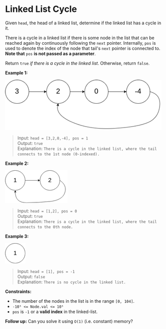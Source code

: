 # Linked List Cycle

Given `head`, the head of a linked list, determine if the linked list has a cycle in it.

There is a cycle in a linked list if there is some node in the list that can be reached again by continuously following the `next` pointer. Internally, `pos` is used to denote the index of the node that tail's `next` pointer is connected to. **Note that** `pos` **is not passed as a parameter**.

Return `true` *if there is a cycle in the linked list*. Otherwise, return `false`.

**Example 1:**

![Linked List with Cycle Example 1](img/linkedlistwithcycle1.png)

> Input: `head = [3,2,0,-4], pos = 1`  
> Output: `true`  
> Explanation: `There is a cycle in the linked list, where the tail connects to the 1st node (0-indexed).`

**Example 2:**

![Linked List with Cycle Example 2](img/linkedlistwithcycle2.png)

> Input: `head = [1,2], pos = 0`  
> Output: `true`  
> Explanation: `There is a cycle in the linked list, where the tail connects to the 0th node.`

**Example 3:**

![Linked List with Single Element](img/singleelementlinkedlist.png)

> Input: `head = [1], pos = -1`  
> Output: `false`  
> Explanation: `There is no cycle in the linked list.`

**Constraints:**

* The number of the nodes in the list is in the range `[0, 104]`.
* `-10⁵ <= Node.val <= 10⁵`
* `pos` is `-1` or a **valid index** in the linked-list.

**Follow up:** Can you solve it using `O(1)` (i.e. constant) memory?
